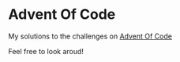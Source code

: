 # Advent Of Code

My solutions to the challenges on [Advent Of Code](https://adventofcode.com/)

Feel free to look aroud!
